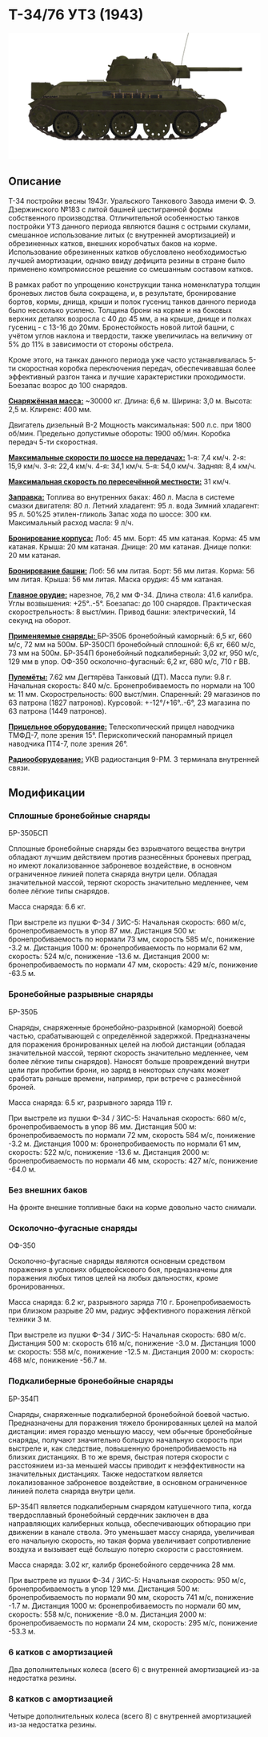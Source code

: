 # Т-34/76 УТЗ (1943)

![_t34-76uvz-43](../images/_t34-76uvz-43.png)

## Описание

Т-34 постройки весны 1943г. Уральского Танкового Завода имени Ф. Э. Дзержинского №183 с литой башней шестигранной формы собственного производства. Отличительной особенностью танков постройки УТЗ данного периода являются башня с острыми скулами, смешанное использование литых (с внутренней амортизацией) и обрезиненных катков, внешних коробчатых баков на корме. Использование обрезиненных катков обусловлено необходимостью лучшей амортизации, однако ввиду дефицита резины в стране было применено компромиссное решение со смешанным составом катков.

В рамках работ по упрощению конструкции танка номенклатура толщин броневых листов была сокращена, и, в результате, бронирование бортов, кормы, днища, крыши и полок гусениц танков данного периода было несколько усилено. Толщина брони на корме и на боковых верхних деталях возросла с 40 до 45 мм, а на крыше, днище и полках гусениц - с 13-16 до 20мм. Бронестойкость новой литой башни, с учётом углов наклона и твердости, также увеличилась на величину от 5% до 11% в зависимости от стороны обстрела.

Кроме этого, на танках данного периода уже часто устанавливалась 5-ти скоростная коробка переключения передач, обеспечивавшая более эффективный разгон танка и лучшие характеристики проходимости. Боезапас возрос до 100 снарядов.

<b><u>Снаряжённая масса:</u></b> ~30000 кг.
Длина: 6,6 м.
Ширина: 3,0 м.
Высота: 2,5 м.
Клиренс: 400 мм.

Двигатель дизельный В-2
Мощность максимальная: 500 л.с. при 1800 об/мин.
Предельно допустимые обороты: 1900 об/мин.
Коробка передач 5-ти скоростная.

<b><u>Максимальные скорости по шоссе на передачах:</u></b>
1-я: 7,4 км/ч.
2-я: 15,9 км/ч.
3-я: 22,4 км/ч.
4-я: 34,1 км/ч.
5-я: 54,0 км/ч.
Задняя: 8,4 км/ч.

<b><u>Максимальная скорость по пересечённой местности:</u></b> 31 км/ч.

<b><u>Заправка:</u></b>
Топлива во внутренних баках: 460 л.
Масла в системе смазки двигателя: 80 л.
Летний хладагент: 95 л. вода
Зимний хладагент: 95 л. 50%25 этилен-гликоль
Запас хода по шоссе: 300 км.
Максимальный расход масла: 9 л/ч.

<b><u>Бронирование корпуса:</u></b>
Лоб: 45 мм.
Борт: 45 мм катаная.
Корма: 45 мм катаная.
Крыша: 20 мм катаная.
Днище: 20 мм катаная.
Днище полки: 20 мм катаная.

<b><u>Бронирование башни:</u></b>
Лоб: 56 мм литая.
Борт: 56 мм литая.
Корма: 56 мм литая.
Крыша: 56 мм литая.
Маска орудия: 45 мм катаная.

<b><u>Главное орудие:</u></b> нарезное, 76,2 мм Ф-34.
Длина ствола: 41.6 калибра.
Углы возвышения: +25°..-5°.
Боезапас: до 100 снарядов.
Практическая скорострельность: 8 выст/мин.
Привод башни: электрический, 14 секунд на оборот.

<b><u>Применяемые снаряды: </u></b>
БР-350Б бронебойный каморный: 6,5 кг, 660 м/с, 72 мм на 500м.
БР-350СП бронебойный сплошной: 6,6 кг, 660 м/с, 73 мм на 500м.
БР-354П бронебойный подкалиберный: 3,02 кг, 950 м/с, 129 мм в упор.
ОФ-350 осколочно-фугасный: 6,2 кг, 680 м/с, 710 г ВВ.

<b><u>Пулемёты:</u></b> 7.62 мм Дегтярёва Танковый (ДТ).
Масса пули: 9.8 г.
Начальная скорость: 840 м/с.
Бронепробиваемость по нормали на 100 м: 11 мм.
Скорострельность: 600 выст/мин.
Спаренный: 29 магазинов по 63 патрона (1827 патронов).
Курсовой: +-12°/+16°..-6°, 23 магазина по 63 патрона (1449 патронов).

<b><u>Прицельное оборудование:</u></b>
Телескопический прицел наводчика ТМФД-7, поле зрения 15°.
Перископический панорамный прицел наводчика ПТ4-7, поле зрения 26°.

<b><u>Радиооборудование:</u></b>
УКВ радиостанция 9-РМ.
3 терминала внутренней связи.

## Модификации

### Сплошные бронебойные снаряды

БР-350БСП

Сплошные бронебойные снаряды без взрывчатого вещества внутри обладают лучшим действием против разнесённых броневых преград, но имеют локализованное заброневое воздействие, в основном ограниченное линией полета снаряда внутри цели. Обладая значительной массой, теряют скорость значительно медленнее, чем более лёгкие типы снарядов.

Масса снаряда: 6.6 кг.

При выстреле из пушки Ф-34 / ЗИС-5:
Начальная скорость: 660 м/с, бронепробиваемость в упор 87 мм.
Дистанция 500 м: бронепробиваемость по нормали 73 мм, скорость 585 м/с, понижение -3.2 м.
Дистанция 1000 м: бронепробиваемость по нормали 62 мм, скорость: 524 м/с, понижение -13.6 м.
Дистанция 2000 м: бронепробиваемость по нормали 47 мм, скорость: 429 м/с, понижение -63.5 м.
### Бронебойные разрывные снаряды

БР-350Б

Снаряды, снаряженные бронебойно-разрывной (каморной) боевой частью, срабатывающей с определённой задержкой.
Предназначены для поражения бронированных целей на любой дистанции (обладая значительной массой, теряют скорость значительно медленнее, чем более лёгкие типы снарядов). Наносят больше провреждений внутри цели при пробитии брони, но заряд в некоторых случаях может сработать раньше времени, например, при встрече с разнесённой броней.

Масса снаряда: 6.5 кг, разрывного заряда 119 г.

При выстреле из пушки Ф-34 / ЗИС-5:
Начальная скорость: 660 м/с, бронепробиваемость в упор 86 мм.
Дистанция 500 м: бронепробиваемость по нормали 72 мм, скорость 584 м/с, понижение -3.2 м.
Дистанция 1000 м: бронепробиваемость по нормали 61 мм, скорость: 522 м/с, понижение -13.6 м.
Дистанция 2000 м: бронепробиваемость по нормали 46 мм, скорость: 427 м/с, понижение -64.0 м.
### Без внешних баков

На фронте внешние топливные баки на корме довольно часто снимали.
### Осколочно-фугасные снаряды

ОФ-350

Осколочно-фугасные снаряды являются основным средством поражения в условиях общевойскового боя, предназначены для поражения любых типов целей на любых дальностях, кроме бронированных.

Масса снаряда: 6.2 кг, разрывного заряда 710 г.
Бронепробиваемость при близком разрыве 20 мм, радиус эффективного поражения лёгкой техники 3 м.

При выстреле из пушки Ф-34 / ЗИС-5:
Начальная скорость: 680 м/с.
Дистанция 500 м: скорость 616 м/с, понижение -3.0 м.
Дистанция 1000 м: скорость: 558 м/с, понижение -12.5 м.
Дистанция 2000 м: скорость: 468 м/с, понижение -56.7 м.
### Подкалиберные бронебойные снаряды

БР-354П

Снаряды, снаряженные подкалиберной бронебойной боевой частью. Предназначены для поражения тяжело бронированных целей на малой дистанции: имея гораздо меньшую массу, чем обычные бронебойные снаряды, получают значительно большую начальную скорость при выстреле и, как следствие, повышенную бронепробиваемость на близких дистанциях. В то же время, быстрая потеря скорости с расстоянием из-за меньшей массы приводит к неэффективности на значительных дистанциях. Также недостатком является локализованное заброневое воздействие, в основном ограниченное линией полета снаряда внутри цели.

БР-354П является подкалиберным снарядом катушечного типа, когда твердосплавный бронебойный сердечник заключен в два направляющих калиберных кольца, обеспечивающих обтюрацию при движении в канале ствола. Это уменьшает массу снаряда, увеличивая его начальную скорость, но такая форма увеличивает сопротивление воздуха и вызывает ещё большую потерю скорости с расстоянием.

Масса снаряда: 3.02 кг, калибр бронебойного сердечника 28 мм.

При выстреле из пушки Ф-34 / ЗИС-5:
Начальная скорость: 950 м/с, бронепробиваемость в упор 129 мм.
Дистанция 500 м: бронепробиваемость по нормали 90 мм, скорость 741 м/с, понижение -1.7 м.
Дистанция 1000 м: бронепробиваемость по нормали 60 мм, скорость: 558 м/с, понижение -8.0 м.
Дистанция 2000 м: бронепробиваемость по нормали 24 мм, скорость: 295 м/с, понижение -53.3 м.
### 6 катков с амортизацией

Два дополнительных колеса (всего 6) с внутренней амортизацией из-за недостатка резины.
### 8 катков с амортизацией

Четыре дополнительных колеса (всего 8) с внутренней амортизацией из-за недостатка резины.
